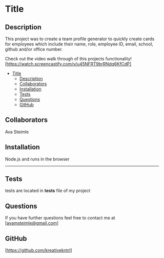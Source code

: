 
# Title <team-profile-generator>

## Description
This project was to create a team profile generator to quickly create cards for employees which include their name, role, employee ID, email, school, github and/or office number.

Check out the video walk through of this projects functionality! [https://watch.screencastify.com/v/u45NFRT9brRNdq6KfCdP]

- [Title <team-profile-generator>](#title-team-profile-generator)
  - [Description](#description)
  - [Collaborators](#collaborators)
  - [Installation](#installation)
  - [Tests](#tests)
  - [Questions](#questions)
  - [GitHub](#github)

## Collaborators 
Ava Steimle

## Installation 
Node.js and runs in the browser

---        
        
## Tests
tests are located in __tests__ file of my project
        
## Questions
If you have further questions feel free to contact me at 
[avamsteimle@gmail.com]

## GitHub 
[https://github.com/kreativekntrl]
        